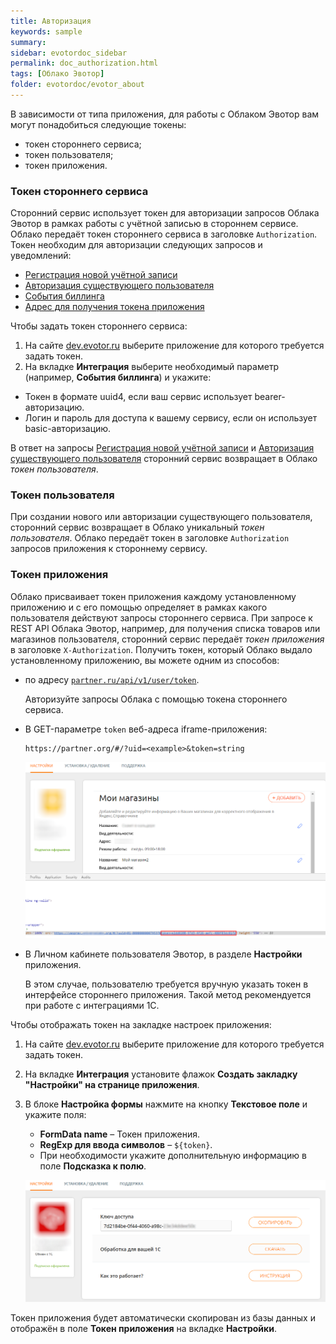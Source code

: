 ```yaml
---
title: Авторизация
keywords: sample
summary:
sidebar: evotordoc_sidebar
permalink: doc_authorization.html
tags: [Облако Эвотор]
folder: evotordoc/evotor_about
---
```


В зависимости от типа приложения, для работы с Облаком Эвотор вам могут понадобиться следующие токены:

* токен стороннего сервиса;
* токен пользователя;
* токен приложения.


### Токен стороннего сервиса

Сторонний сервис использует токен для авторизации запросов Облака Эвотор в рамках работы с учётной записью в стороннем сервисе. Облако передаёт токен стороннего сервиса в заголовке `Authorization`. Токен необходим для авторизации следующих запросов и уведомлений:

* [Регистрация новой учётной записи](https://api.evotor.ru/docs/#tag/Vebhuki-zaprosy%2Fpaths%2F~1partner.ru~1api~1v1~1user~1create%2Fpost)
* [Авторизация существующего пользователя](https://api.evotor.ru/docs/#tag/Vebhuki-zaprosy%2Fpaths%2F~1partner.ru~1api~1v1~1user~1verify%2Fpost)
* [События биллинга](https://api.evotor.ru/docs/#tag/Vebhuki-uvedomleniya%2Fpaths%2F~1partner.ru~1api~1v1~1subscription~1event%2Fpost)
* [Адрес для получения токена приложения](https://api.evotor.ru/docs/#tag/Vebhuki-zaprosy%2Fpaths%2F~1partner.ru~1api~1v1~1user~1token%2Fpost)

Чтобы задать токен стороннего сервиса:

1. На сайте [dev.evotor.ru](https://dev.evotor.ru/) выберите приложение для которого требуется задать токен.
2. На вкладке **Интеграция** выберите необходимый параметр (например, **События биллинга**) и укажите:

  * Токен в формате uuid4, если ваш сервис использует bearer-авторизацию.
  * Логин и пароль для доступа к вашему сервису, если он использует basic-авторизацию.

В ответ на запросы [Регистрация новой учётной записи](https://api.evotor.ru/docs/#tag/Vebhuki-zaprosy%2Fpaths%2F~1partner.ru~1api~1v1~1user~1create%2Fpost) и [Авторизация существующего пользователя](https://api.evotor.ru/docs/#tag/Vebhuki-zaprosy%2Fpaths%2F~1partner.ru~1api~1v1~1user~1verify%2Fpost) сторонний сервис возвращает в Облако *токен пользователя*.

### Токен пользователя

При создании нового или авторизации существующего пользователя, сторонний сервис возвращает в Облако уникальный *токен пользователя*. Облако передаёт токен в заголовке `Authorization` запросов приложения к стороннему сервису.

### Токен приложения

Облако присваивает токен приложения каждому установленному приложению и с его помощью определяет в рамках какого пользователя действуют запросы стороннего сервиса. При запросе к REST API Облака Эвотор, например, для получения списка товаров или магазинов пользователя, сторонний сервис передаёт *токен приложения* в заголовке `X-Authorization`.
Получить токен, который Облако выдало установленному приложению, вы можете одним из способов:

* по адресу [`partner.ru/api/v1/user/token`](https://api.evotor.ru/docs/#tag/Vebhuki-zaprosy%2Fpaths%2F~1partner.ru~1api~1v1~1user~1token%2Fpost).

    Авторизуйте запросы Облака с помощью токена стороннего сервиса.

* В GET-параметре `token` веб-адреса iframe-приложения:
  ```curl
  https://partner.org/#/?uid=<example>&token=string
  ```

  ![Токен для интеграции с 1с](images/iframe_token.png)

* В Личном кабинете пользователя Эвотор, в разделе **Настройки** приложения.

    В этом случае, пользователю требуется вручную указать токен в интерфейсе стороннего приложения. Такой метод рекомендуется при работе с интеграциями 1С.

Чтобы отображать токен на закладке настроек приложения:

1. На сайте [dev.evotor.ru](https://dev.evotor.ru) выберите приложение для которого требуется задать токен.
2. На вкладке **Интеграция** установите флажок **Создать закладку "Настройки" на странице приложения**.
3. В блоке **Настройка формы** нажмите на кнопку **Текстовое поле** и укажите поля:

    * **FormData name** – Токен приложения.
    * **RegExp для ввода символов** – `${token}`.
    * При необходимости укажите дополнительную информацию в поле **Подсказка к полю**.

    ![Токен для интеграции с 1с](images/1c_integration_API_key.png)

Токен приложения будет автоматически скопирован из базы данных и отображён в поле **Токен приложения** на вкладке **Настройки**.
